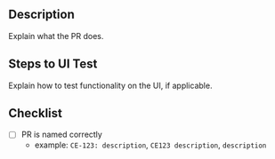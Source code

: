 ## Description

Explain what the PR does.

## Steps to UI Test

Explain how to test functionality on the UI, if applicable.

## Checklist

- [ ] PR is named correctly
  - example: `CE-123: description`, `CE123 description`, `description`
